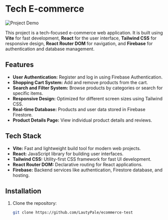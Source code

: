 # Tech E-commerce

![Project Demo](path-to-your-gif.gif)

This project is a tech-focused e-commerce web application. It is built using **Vite** for fast development, **React** for the user interface, **Tailwind CSS** for responsive design, **React Router DOM** for navigation, and **Firebase** for authentication and database management.

## Features

- **User Authentication:** Register and log in using Firebase Authentication.
- **Shopping Cart System:** Add and remove products from the cart.
- **Search and Filter System:** Browse products by categories or search for specific items.
- **Responsive Design:** Optimized for different screen sizes using Tailwind CSS.
- **Real-time Database:** Products and user data stored in Firebase Firestore.
- **Product Details Page:** View individual product details and reviews.

## Tech Stack

- **Vite:** Fast and lightweight build tool for modern web projects.
- **React:** JavaScript library for building user interfaces.
- **Tailwind CSS:** Utility-first CSS framework for fast UI development.
- **React Router DOM:** Declarative routing for React applications.
- **Firebase:** Backend services like authentication, Firestore database, and hosting.

## Installation

1. Clone the repository:

   ```bash
   git clone https://github.com/LautyPale/ecommerce-test
